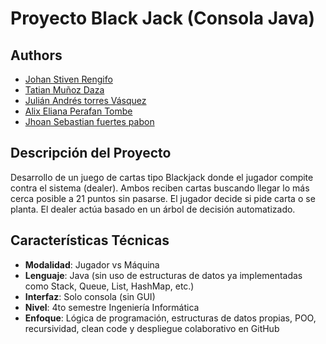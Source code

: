 # Proyecto Black Jack (Consola Java)

## Authors

- [Johan Stiven Rengifo](https://github.com/JohanStivenRengifo)
- [Tatian Muñoz Daza](https://github.com/TatianaDaza)
- [Julián Andrés torres Vásquez](https://github.com/Terdanms2)
- [Alix Eliana Perafan Tombe](https://github.com/ElianaPtombe)
- [Jhoan Sebastian fuertes pabon](https://github.com/sebastianfp99)

## Descripción del Proyecto

Desarrollo de un juego de cartas tipo Blackjack donde el jugador compite contra el sistema (dealer). Ambos reciben cartas buscando llegar lo más cerca posible a 21 puntos sin pasarse. El jugador decide si pide carta o se planta. El dealer actúa basado en un árbol de decisión automatizado.

## Características Técnicas

- **Modalidad**: Jugador vs Máquina
- **Lenguaje**: Java (sin uso de estructuras de datos ya implementadas como Stack, Queue, List, HashMap, etc.)
- **Interfaz**: Solo consola (sin GUI)
- **Nivel**: 4to semestre Ingeniería Informática
- **Enfoque**: Lógica de programación, estructuras de datos propias, POO, recursividad, clean code y despliegue colaborativo en GitHub